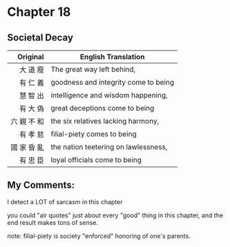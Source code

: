 # Chapter 18
## Societal Decay

| Original | English Translation |
| -: | -- |
| 大 道 廢 | The great way left behind, |
| 有 仁 義 | goodness and integrity come to being |
| 慧 智 出 | intelligence and wisdom happening, |
| 有 大 偽 | great deceptions come to being |
| 六 親 不 和 | the six relatives lacking harmony, |
| 有 孝 慈 | filial-piety comes to being |
| 國 家 昏 亂 | the nation teetering on lawlessness, |
| 有 忠 臣 | loyal officials come to being |


## My Comments:
I detect a LOT of sarcasm in this chapter

you could "air quotes" just about every "good" thing in this chapter, and the end result makes tons of sense.

note: filial-piety is society "enforced" honoring of one's parents.

